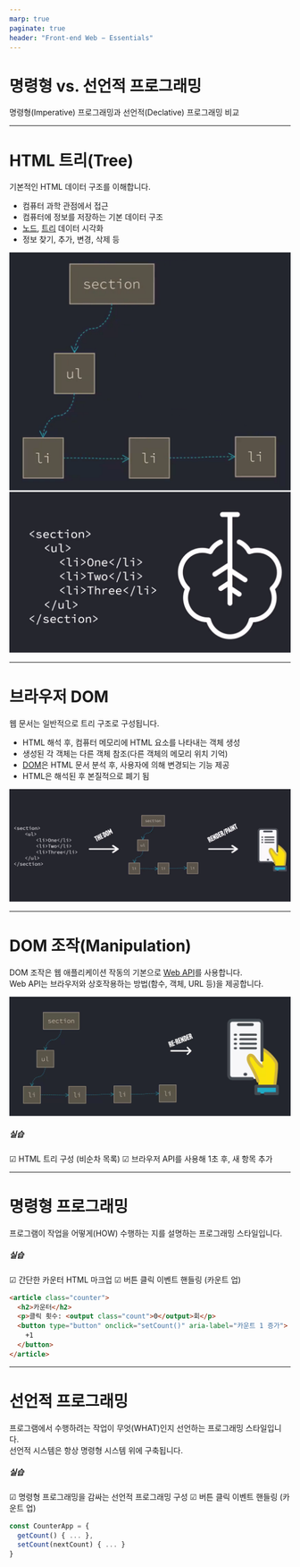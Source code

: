 ```yaml
---
marp: true
paginate: true
header: "Front-end Web − Essentials"
---
```


# 명령형 vs. 선언적 프로그래밍

명령형(Imperative) 프로그래밍과 선언적(Declative) 프로그래밍 비교

---

# HTML 트리(Tree)

기본적인 HTML 데이터 구조를 이해합니다.

- 컴퓨터 과학 관점에서 접근
- 컴퓨터에 정보를 저장하는 기본 데이터 구조
- [노드](https://bit.ly/3RwfXys 'node'), [트리](https://bit.ly/3xocXgY 'tree') 데이터 시각화
- 정보 찾기, 추가, 변경, 삭제 등

![h:240](./.slides/assets/html-markup.png) ![h:240](./.slides/assets/tree-structure.png)

---

# 브라우저 DOM

웹 문서는 일반적으로 트리 구조로 구성됩니다.

- HTML 해석 후, 컴퓨터 메모리에 HTML 요소를 나타내는 객체 생성
- 생성된 각 객체는 다른 객체 참조(다른 객체의 메모리 위치 기억)
- [DOM](https://developer.mozilla.org/ko/docs/Web/API/Document_Object_Model 'Document Object Model')은 HTML 문서 분석 후, 사용자에 의해 변경되는 기능 제공
- HTML은 해석된 후 본질적으로 폐기 됨

![h:240](./.slides/assets/html-dom-render.png)

---

# DOM 조작(Manipulation)

DOM 조작은 웹 애플리케이션 작동의 기본으로 [Web API](https://developer.mozilla.org/ko/docs/Web/API)를 사용합니다.  
Web API는 브라우저와 상호작용하는 방법(함수, 객체, URL 등)을 제공합니다.

![h:220](./.slides/assets/dom-manipulation.png)

##### 실습

☑ HTML 트리 구성 (비순차 목록)
☑ 브라우저 API를 사용해 1초 후, 새 항목 추가

---

# 명령형 프로그래밍

프로그램이 작업을 어떻게(HOW) 수행하는 지를 설명하는 프로그래밍 스타일입니다.

##### 실습

☑ 간단한 카운터 HTML 마크업
☑ 버튼 클릭 이벤트 핸들링 (카운트 업)

```html
<article class="counter">
  <h2>카운터</h2>
  <p>클릭 횟수: <output class="count">0</output>회</p>
  <button type="button" onclick="setCount()" aria-label="카운트 1 증가">
    +1
  </button>
</article>
```

---

# 선언적 프로그래밍

프로그램에서 수행하려는 작업이 무엇(WHAT)인지 선언하는 프로그래밍 스타일입니다.  
선언적 시스템은 항상 명령형 시스템 위에 구축됩니다.

##### 실습

☑ 명령형 프로그래밍을 감싸는 선언적 프로그래밍 구성
☑ 버튼 클릭 이벤트 핸들링 (카운트 업)

```js
const CounterApp = {
  getCount() { ... },
  setCount(nextCount) { ... }
}
```